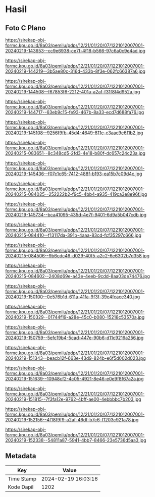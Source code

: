 # Hasil

## Foto C Plano

https://sirekap-obj-formc.kpu.go.id/8a03/pemilu/pdpr/12/21/01/20/07/1221012007001-20240219-143653--cc9e6938-ce7f-4f18-b566-97c6a0c9e4ad.jpg

https://sirekap-obj-formc.kpu.go.id/8a03/pemilu/pdpr/12/21/01/20/07/1221012007001-20240219-144219--3b5ae80c-316d-433b-8f3e-062fc66387a6.jpg

https://sirekap-obj-formc.kpu.go.id/8a03/pemilu/pdpr/12/21/01/20/07/1221012007001-20240219-144508--f67853f6-2212-401a-a2af-f31f8f4d952a.jpg

https://sirekap-obj-formc.kpu.go.id/8a03/pemilu/pdpr/12/21/01/20/07/1221012007001-20240219-144717--63eb9c15-fe93-467b-8a33-ecd7d688fa76.jpg

https://sirekap-obj-formc.kpu.go.id/8a03/pemilu/pdpr/12/21/01/20/07/1221012007001-20240219-145108--9256f9fb-45d4-4649-811e-c3aac9e6f1b2.jpg

https://sirekap-obj-formc.kpu.go.id/8a03/pemilu/pdpr/12/21/01/20/07/1221012007001-20240215-083651--8c348cd5-2fd3-4e18-b80f-dc657c24c23a.jpg

https://sirekap-obj-formc.kpu.go.id/8a03/pemilu/pdpr/12/21/01/20/07/1221012007001-20240219-145436--f07c1c65-7412-488f-b193-ea15b7c09d4c.jpg

https://sirekap-obj-formc.kpu.go.id/8a03/pemilu/pdpr/12/21/01/20/07/1221012007001-20240215-084025--252222b2-f9c5-4bb4-a935-419ca3e8e96f.jpg

https://sirekap-obj-formc.kpu.go.id/8a03/pemilu/pdpr/12/21/01/20/07/1221012007001-20240219-145734--bca41095-435d-4e7f-9401-6d9a5b047cdb.jpg

https://sirekap-obj-formc.kpu.go.id/8a03/pemilu/pdpr/12/21/01/20/07/1221012007001-20240215-084410--f13117da-391b-4aaa-83cd-fcf35297c666.jpg

https://sirekap-obj-formc.kpu.go.id/8a03/pemilu/pdpr/12/21/01/20/07/1221012007001-20240215-084506--9b6cdc46-d029-40f5-a2c2-6e6302b7d358.jpg

https://sirekap-obj-formc.kpu.go.id/8a03/pemilu/pdpr/12/21/01/20/07/1221012007001-20240215-084602--2408d69e-a43e-4eeb-9cdd-8aa03de74476.jpg

https://sirekap-obj-formc.kpu.go.id/8a03/pemilu/pdpr/12/21/01/20/07/1221012007001-20240219-150100--0e576b1d-611a-41fa-9f3f-39e4fcace340.jpg

https://sirekap-obj-formc.kpu.go.id/8a03/pemilu/pdpr/12/21/01/20/07/1221012007001-20240219-150329--01744f19-a28e-45c0-b080-15218c53570a.jpg

https://sirekap-obj-formc.kpu.go.id/8a03/pemilu/pdpr/12/21/01/20/07/1221012007001-20240219-150759--5efc19b4-5cad-447e-90b6-d11c9216a256.jpg

https://sirekap-obj-formc.kpu.go.id/8a03/pemilu/pdpr/12/21/01/20/07/1221012007001-20240219-151343--beacb12f-663e-43d9-824b-e6f5d002d023.jpg

https://sirekap-obj-formc.kpu.go.id/8a03/pemilu/pdpr/12/21/01/20/07/1221012007001-20240219-151639--10948cf2-4c05-4921-8e46-e0e9f8f67a2a.jpg

https://sirekap-obj-formc.kpu.go.id/8a03/pemilu/pdpr/12/21/01/20/07/1221012007001-20240219-151815--7f3fa12e-9762-4bff-ae00-4ebbbbc7b203.jpg

https://sirekap-obj-formc.kpu.go.id/8a03/pemilu/pdpr/12/21/01/20/07/1221012007001-20240219-152156--4f18f9f9-a2af-46df-b7c6-f1203c921a78.jpg

https://sirekap-obj-formc.kpu.go.id/8a03/pemilu/pdpr/12/21/01/20/07/1221012007001-20240219-152338--54811a87-5941-4bb7-8466-23e5736d5aa3.jpg


## Metadata

| Key        | Value               |
| ---------- | ------------------- |
| Time Stamp | 2024-02-19 16:03:16 |
| Kode Dapil | 1202                |



